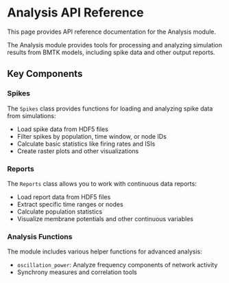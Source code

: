 # Analysis API Reference

This page provides API reference documentation for the Analysis module.

<!-- These sections will be uncommented once docstrings are added to the code
::: bmtool.analysis

## Spikes

::: bmtool.analysis.Spikes

## Reports

::: bmtool.analysis.Reports

## Analysis Functions

::: bmtool.analysis.oscillation_power
-->

The Analysis module provides tools for processing and analyzing simulation results from BMTK models, including spike data and other output reports.

## Key Components

### Spikes

The `Spikes` class provides functions for loading and analyzing spike data from simulations:

- Load spike data from HDF5 files
- Filter spikes by population, time window, or node IDs
- Calculate basic statistics like firing rates and ISIs
- Create raster plots and other visualizations

### Reports

The `Reports` class allows you to work with continuous data reports:

- Load report data from HDF5 files
- Extract specific time ranges or nodes
- Calculate population statistics
- Visualize membrane potentials and other continuous variables

### Analysis Functions

The module includes various helper functions for advanced analysis:

- `oscillation_power`: Analyze frequency components of network activity
- Synchrony measures and correlation tools 